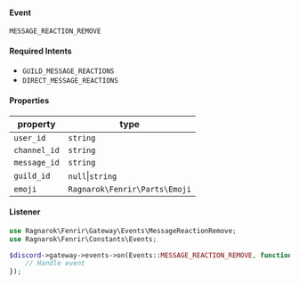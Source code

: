 #### Event
`MESSAGE_REACTION_REMOVE`

#### Required Intents
- `GUILD_MESSAGE_REACTIONS`
- `DIRECT_MESSAGE_REACTIONS`

#### Properties
|property|type|
|--------|----|
|`user_id`|`string`|
|`channel_id`|`string`|
|`message_id`|`string`|
|`guild_id`|`null`&#124;`string`|
|`emoji`|`Ragnarok\Fenrir\Parts\Emoji`|

#### Listener
```php
use Ragnarok\Fenrir\Gateway\Events\MessageReactionRemove;
use Ragnarok\Fenrir\Constants\Events;

$discord->gateway->events->on(Events::MESSAGE_REACTION_REMOVE, function (MessageReactionRemove $event) {
    // Handle event
});
```

